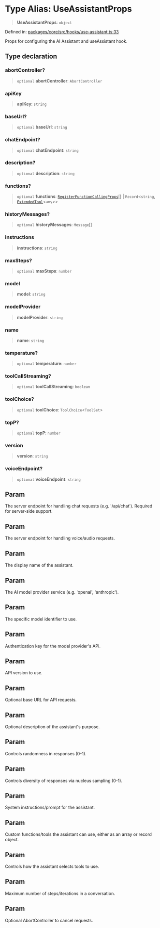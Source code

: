 # Type Alias: UseAssistantProps

> **UseAssistantProps**: `object`

Defined in: [packages/core/src/hooks/use-assistant.ts:33](https://github.com/GeoDaCenter/openassistant/blob/522ecb744b2b3ea1ecebec02c21c19736abe51ae/packages/core/src/hooks/use-assistant.ts#L33)

Props for configuring the AI Assistant and useAssistant hook.

## Type declaration

### abortController?

> `optional` **abortController**: `AbortController`

### apiKey

> **apiKey**: `string`

### baseUrl?

> `optional` **baseUrl**: `string`

### chatEndpoint?

> `optional` **chatEndpoint**: `string`

### description?

> `optional` **description**: `string`

### functions?

> `optional` **functions**: [`RegisterFunctionCallingProps`](RegisterFunctionCallingProps.md)[] \| `Record`\<`string`, [`ExtendedTool`](ExtendedTool.md)\<`any`\>\>

### historyMessages?

> `optional` **historyMessages**: `Message`[]

### instructions

> **instructions**: `string`

### maxSteps?

> `optional` **maxSteps**: `number`

### model

> **model**: `string`

### modelProvider

> **modelProvider**: `string`

### name

> **name**: `string`

### temperature?

> `optional` **temperature**: `number`

### toolCallStreaming?

> `optional` **toolCallStreaming**: `boolean`

### toolChoice?

> `optional` **toolChoice**: `ToolChoice`\<`ToolSet`\>

### topP?

> `optional` **topP**: `number`

### version

> **version**: `string`

### voiceEndpoint?

> `optional` **voiceEndpoint**: `string`

## Param

The server endpoint for handling chat requests (e.g. '/api/chat'). Required for server-side support.

## Param

The server endpoint for handling voice/audio requests.

## Param

The display name of the assistant.

## Param

The AI model provider service (e.g. 'openai', 'anthropic').

## Param

The specific model identifier to use.

## Param

Authentication key for the model provider's API.

## Param

API version to use.

## Param

Optional base URL for API requests.

## Param

Optional description of the assistant's purpose.

## Param

Controls randomness in responses (0-1).

## Param

Controls diversity of responses via nucleus sampling (0-1).

## Param

System instructions/prompt for the assistant.

## Param

Custom functions/tools the assistant can use, either as an array or record object.

## Param

Controls how the assistant selects tools to use.

## Param

Maximum number of steps/iterations in a conversation.

## Param

Optional AbortController to cancel requests.
